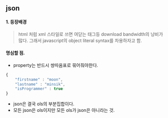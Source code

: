 ## json

#### 1. 등장배경

> html 처럼 xml 스타일로 쓰면 여닫는 태그등 download bandwidth의 낭비가 많다.
> 그래서 javascript의 object literal syntax를 차용하자고 함.

#### 명심할 점.

- property는 반드시 쌍따옴표로 묶어줘야한다.

```javascript
{
    "firstname" : "moon",
    "lastname" : "minsik",
    "isProgrammer" : true
}
```

- json은 결국 ols의 부분집합이다.
- 모든 json은 ols이지만 모든 ols가 json은 아니라는 것.
